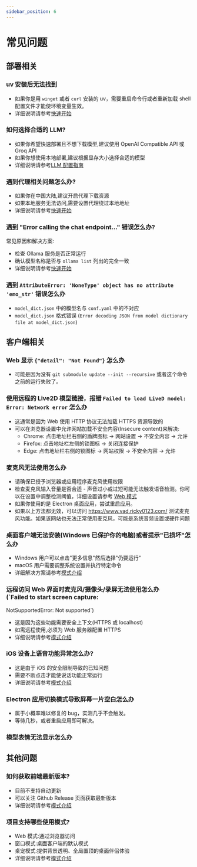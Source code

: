 ```yaml
---
sidebar_position: 6
---
```


# 常见问题

## 部署相关

### uv 安装后无法找到
- 如果你是用 `winget` 或者 `curl` 安装的 uv，需要重启命令行或者重新加载 shell 配置文件才能使环境变量生效。
- 详细说明请参考[快速开始](./quick-start.md)

### 如何选择合适的 LLM?
- 如果你希望快速部署且不想下载模型,建议使用 OpenAI Compatible API 或 Groq API
- 如果你想使用本地部署,建议根据显存大小选择合适的模型
- 详细说明请参考[LLM 配置指南](./user-guide/backend/llm.md)

### 遇到代理相关问题怎么办?
- 如果你在中国大陆,建议开启代理下载资源
- 如果本地服务无法访问,需要设置代理绕过本地地址
- 详细说明请参考[快速开始](./quick-start.md)

### 遇到 "Error calling the chat endpoint..." 错误怎么办?
常见原因和解决方案:
- 检查 Ollama 服务是否正常运行
- 确认模型名称是否与 `ollama list` 列出的完全一致
- 详细说明请参考[快速开始](./quick-start.md)

### 遇到 `AttributeError: 'NoneType' object has no attribute 'emo_str'` 错误怎么办
- `model_dict.json` 中的模型名与 `conf.yaml` 中的不对应
- `model_dict.json` 格式错误 (`Error decoding JSON from model dictionary file at model_dict.json`)

## 客户端相关

### Web 显示 `{"detail": "Not Found"}` 怎么办
- 可能是因为没有 `git submodule update --init --recursive` 或者这个命令之前的运行失败了。

### 使用远程的 Live2D 模型链接，报错 `Failed to load LiveD model: Error: Network error` 怎么办
- 这通常是因为 Web 使用 HTTP 协议无法加载 HTTPS 资源导致的
- 可以在浏览器设置中允许网站加载不安全内容(Insecure content)来解决:
  - Chrome: 点击地址栏右侧的盾牌图标 -> 网站设置 -> 不安全内容 -> 允许
  - Firefox: 点击地址栏左侧的锁图标 -> 关闭连接保护
  - Edge: 点击地址栏右侧的锁图标 -> 网站权限 -> 不安全内容 -> 允许

### 麦克风无法使用怎么办
- 请确保已授予浏览器或应用程序麦克风使用权限
- 检查麦克风输入音量是否合适 - 声音过小或过短可能无法触发语音检测。你可以在设置中调整检测阈值，详细设置请参考 [Web 模式](./user-guide/frontend/web.md)
- 如果你使用的是 Electron 桌面应用，尝试重启应用。
- 如果以上方法都无效，可以访问 https://www.vad.ricky0123.com/ 测试麦克风功能。如果该网站也无法正常使用麦克风，可能是系统音频设置或硬件问题

### 桌面客户端无法安装(Windows 已保护你的电脑)或者提示"已损坏"怎么办
- Windows 用户可以点击"更多信息"然后选择"仍要运行"
- macOS 用户需要调整系统设置并执行特定命令
- 详细解决方案请参考[模式介绍](./user-guide/frontend/mode.md)

### 远程访问 Web 界面时麦克风/摄像头/录屏无法使用怎么办 (`Failed to start screen capture:
NotSupportedError: Not supported`)
- 这是因为这些功能需要安全上下文(HTTPS 或 localhost)
- 如需远程使用,必须为 Web 服务器配置 HTTPS
- 详细说明请参考[模式介绍](./user-guide/frontend/mode.md)

### iOS 设备上语音功能异常怎么办?
- 这是由于 iOS 的安全限制导致的已知问题
- 需要不断点击才能使说话功能正常运行
- 详细说明请参考[模式介绍](./user-guide/frontend/mode.md)

### Electron 应用切换模式导致屏幕一片空白怎么办
- 属于小概率难以修复的 bug，实测几乎不会触发。
- 等待几秒，或者重启应用即可解决。

### 模型表情无法显示怎么办

## 其他问题

### 如何获取前端最新版本?
- 目前不支持自动更新
- 可以关注 Github Release 页面获取最新版本
- 详细说明请参考[模式介绍](./user-guide/frontend/mode.md)

### 项目支持哪些使用模式?
- Web 模式:通过浏览器访问
- 窗口模式:桌面客户端的默认模式
- 桌宠模式:提供背景透明、全局置顶的桌面伴侣体验
- 详细说明请参考[模式介绍](./user-guide/frontend/mode.md)